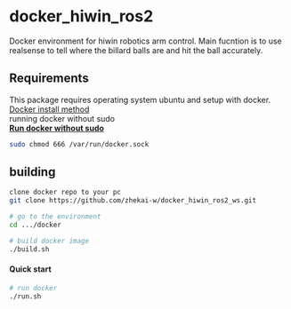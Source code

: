# docker_hiwin_ros2
Docker environment for hiwin robotics arm control.
Main fucntion is to use realsense to tell where the billard balls are and hit the ball accurately.

## Requirements
This package requires operating system ubuntu and setup with docker.\
[Docker install method](https://docs.docker.com/engine/install/ubuntu/)\
running docker without sudo\
[**Run docker without sudo**](https://docs.docker.com/engine/install/linux-postinstall/)
```bash
sudo chmod 666 /var/run/docker.sock
```

## building 
```bash
clone docker repo to your pc
git clone https://github.com/zhekai-w/docker_hiwin_ros2_ws.git

# go to the environment
cd .../docker

# build docker image
./build.sh
```

#### Quick start

```bash
# run docker
./run.sh
